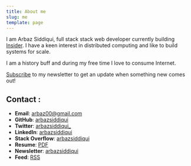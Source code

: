 ```yaml
---
title: About me
slug: me
template: page
---
```


I am Arbaz Siddiqui, full stack stack web developer currently building [Insider](https://insider.in/).
I have a keen interest in distributed computing and like to build systems for scale.

I am a history buff and during my free time I love to consume Internet.

[Subscribe](https://arbazsiddiqui.substack.com) to my newsletter to get an update when something new comes out!

## Contact :

- **Email**: [arbaz00@gmail.com](mailto:arbaz00@gmail.com)
- **GitHub**: [arbazsiddiqui](https://github.com/arbazsiddiqui)
- **Twitter**: [arbazsiddiqui_](https://twitter.com/arbazsiddiqui_)
- **LinkedIn**: [arbazsiddiqui](https://www.linkedin.com/in/arbazsiddiqui)
- **Stack Overflow**: [arbazsiddiqui](https://stackoverflow.com/users/5182824/arbaz-siddiqui)
- **Resume**: [PDF](../images/resume.pdf)
- **Newsletter**: [arbazsiddiqui](https://arbazsiddiqui.substack.com)
- **Feed**: [RSS](https://www.arbazsiddiqui.me/rss.xml)
